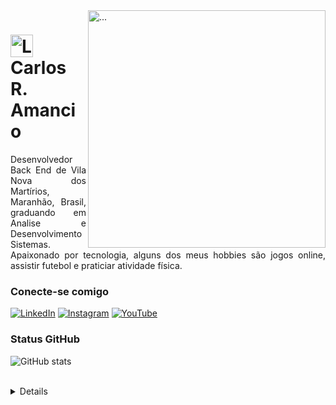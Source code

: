 <img align="right" alt=" ... " height="380" src="https://github.com/cramancio/cramancio/assets/126412841/804aaa75-ebcd-4e74-9617-30075c12993f">

<h1>
    <a href="https://cramancio.github.io/">
     <img align="center" alt="Logo Carlos Amancio" width="36px" src="https://github.com/cramancio/cramancio/assets/126412841/33b4c75b-1ef8-4632-a429-e0f3a0a72b7d"></a>
    <span>Carlos R. Amancio</span>
</h1>

<p align="justify">Desenvolvedor Back End de Vila Nova dos Martírios, Maranhão, Brasil, graduando em  Analise e Desenvolvimento Sistemas. 
<br>
 Apaixonado por tecnologia, alguns dos meus hobbies são jogos online, assistir futebol e  praticiar atividade física</a>.</p>
<!--
[![Preview](https://img.shields.io/badge/Portfolio-000?style=for-the-badge&logo=github&logoColor=FF00F6)](https://elidianaandrade.github.io/)
[![GitHub Page](https://img.shields.io/badge/elidianaandrade.github.io-67136f?style=for-the-badge)](https://elidianaandrade.github.io/)
-->
<h3 align="left">Conecte-se comigo</h3>

[![LinkedIn](https://img.shields.io/badge/-LinkedIn-000?style=for-the-badge&logo=linkedin&logoColor=0aacc7&color:FFF)](https://www.linkedin.com/in/cramancio/)
[![Instagram](https://img.shields.io/badge/-Instagram-000?style=for-the-badge&logo=instagram&logoColor=0aacc7&color:FFF)](https://www.instagram.com/devcramancio/)
[![YouTube](https://img.shields.io/badge/-YouTube-000?style=for-the-badge&logo=youtube&logoColor=0aacc7&color:FFF)](https://www.youtube.com/@carlosrobertoamancio)

<h3 align="left"> Status GitHub </h3>

![GitHub stats](https://github-readme-stats-git-masterrstaa-rickstaa.vercel.app/api?username=cramancio&hide_title=true&show_icons=true&include_all_commits=false&count_private=true&line_height=25&hide=issues&bg_color=000&title_color=0aacc7&text_color=FFF&border_radius=3&border_color=0aacc7&icon_color=0aacc7&theme=jolly)
<!--[![Most Used Languages](https://github-readme-stats-git-masterrstaa-rickstaa.vercel.app/api/top-langs/?username=cramancio&line_height=10&card_width=290&layout=compact&hide_title=false&count_private=true&langs_count=4&show_icons=true&title_color=FF00F6&hide=html,css&bg_color=000&text_color=8B8B8B&border_radius=3&border_color=561760&count_private=true)](https://github.com/cramancio/github-readme-stats)-->
<br>

<details align="left">
 
  <div align="right"> by <a href="https://github.com/cramancio">CRA</a>.</div>

</details>
